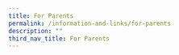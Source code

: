 ```yaml
---
title: For Parents
permalink: /information-and-links/for-parents
description: ""
third_nav_title: For Parents
---
```

